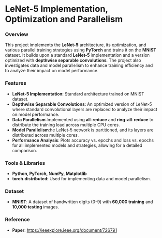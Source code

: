 # LeNet-5 Implementation, Optimization and Parallelism

### Overview  
This project implements the **LeNet-5** architecture, its optimization, and various parallel training strategies using **PyTorch** and trains it on the **MNIST** dataset. It builds upon a standard **LeNet-5** implementation and a version optimized with **depthwise separable convolutions**. The project also investigates data and model parallelism to enhance training efficiency and to analyze their impact on model performance.  

### Features  
- **LeNet-5 Implementation**: Standard architecture trained on MNIST dataset.  
- **Depthwise Separable Convolutions**: An optimized version of LeNet-5 where standard convolutional layers are replaced to analyze their impact on model performance.
- **Data Parallelism**:Implemented using **all-reduce** and **ring-all-reduce** to distribute the training load across multiple CPU cores.
- **Model Parallelism**:he LeNet-5 network is partitioned, and its layers are distributed across multiple cores.
- **Performance Analysis**: Plots accuracy vs. epochs and loss vs. epochs for all implemented models and strategies, allowing for a detailed comparison. 

### Tools & Libraries  
- **Python, PyTorch, NumPy, Matplotlib**
- **torch.distributed**: Used for implementing data and model parallelism.

### Dataset  
- **MNIST**: A dataset of handwritten digits (0-9) with **60,000 training** and **10,000 testing** images.


### Reference
- **Paper**: https://ieeexplore.ieee.org/document/726791

